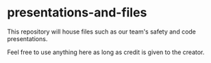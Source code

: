 # presentations-and-files

This repository will house files such as our team's safety and code presentations.

Feel free to use anything here as long as credit is given to the creator.
